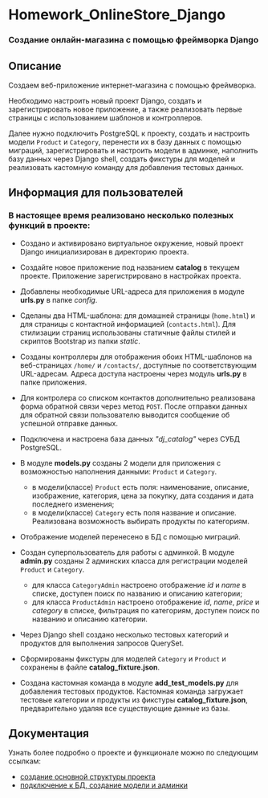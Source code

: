 # Homework_OnlineStore_Django
### Создание онлайн-магазина с помощью фреймворка Django

## Описание
Создаем веб-приложение интернет-магазина с помощью фреймворка.

Необходимо настроить новый проект Django, создать и зарегистрировать новое приложение, а также реализовать первые страницы с использованием шаблонов и контроллеров.

Далее нужно подключить PostgreSQL к проекту, создать и настроить модели `Product` и `Category`, перенести их в базу данных с помощью миграций, 
зарегистрировать и настроить модели в админке, наполнить базу данных через Django shell, создать фикстуры для моделей и реализовать кастомную команду для добавления тестовых данных.


## Информация для пользователей
### В настоящее время реализовано несколько полезных функций в проекте:
+ Создано и активировано виртуальное окружение, новый проект Django инициализирован в директорию проекта.
+ Создайте новое приложение под названием **catalog** в текущем проекте. Приложение зарегистрировано в настройках проекта. 
+ Добавлены необходимые URL-адреса для приложения в модуле **urls.py** в папке _config_.
+ Сделаны два HTML-шаблона: для домашней страницы (`home.html`) и для страницы с контактной информацией (`contacts.html`).
Для стилизации страниц использованы статичные файлы стилей и скриптов Bootstrap из папки _static_.
+ Созданы контроллеры для отображения обоих HTML-шаблонов на веб-страницах `/home/` и `/contacts/`, доступные по соответствующим URL-адресам.
Адреса доступа настроены через модуль **urls.py** в папке приложения.
+ Для контролера со списком контактов дополнительно реализована форма обратной связи через метод `POST`.
После отправки данных для обратной связи пользователю выводится сообщение об успешной отправке данных.

+ Подключена и настроена база данных _"dj_catalog"_ через СУБД PostgreSQL.
+ В модуле **models.py** созданы 2 модели для приложения с возможностью наполнения данными: `Product` и `Category`.
    * в модели(классе) `Product` есть поля: наименование, описание, изображение, категория, цена за покупку, дата создания и дата последнего изменения;
    * в модели(классе) `Category` есть поля название и описание. Реализована возможность выбирать продукты по категориям.
+ Отображение моделей перенесено в БД с помощью миграций.
+ Создан суперпользователь для работы с админкой. В модуле **admin.py** созданы 2 админских класса для регистрации моделей `Product` и `Category`.
    * для класса `CategoryAdmin` настроено отображение _id_ и _name_ в списке, доступен поиск по названию и описанию категории;
    * для класса `ProductAdmin` настроено отображение _id_, _name_, _price_ и _category_ в списке, фильтрация по категориям, доступен поиск по названию и описанию категории.
+ Через Django shell создано несколько тестовых категорий и продуктов для выполнения запросов QuerySet.
+ Сформированы фикстуры для моделей `Category` и `Product` и сохранены в файле **catalog_fixture.json**.
+ Создана кастомная команда в модуле **add_test_models.py** для добавления тестовых продуктов.
Кастомная команда загружает тестовые категории и продукты из фикстуры **catalog_fixture.json**, предварительно удаляя все существующие данные из базы.


## Документация
Узнать более подробно о проекте и функционале можно по следующим ссылкам:
- [создание основной структуры проекта](Homework_22.md)
- [подключение к БД, создание модели и админки](Homework_23.md)
